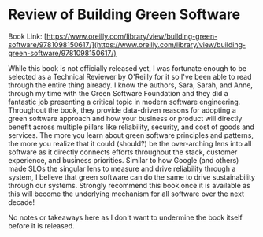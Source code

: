
# Review of Building Green Software 
Book Link: [https://www.oreilly.com/library/view/building-green-software/9781098150617/](https://www.oreilly.com/library/view/building-green-software/9781098150617/)

While this book is not officially released yet, I was fortunate enough to be selected as a Technical Reviewer by O'Reilly for it so I've been able to read through the entire thing already. I know the authors, Sara, Sarah, and Anne, through my time with the Green Software Foundation and they did a fantastic job presenting a critical topic in modern software engineering. Throughout the book, they provide data-driven reasons for adopting a green software approach and how your business or product will directly benefit across multiple pillars like reliability, security, and cost of goods and services. The more you learn about green software principles and patterns, the more you realize that it could (should?) be the over-arching lens into all software as it directly connects efforts throughout the stack, customer experience, and business priorities. Similar to how Google (and others) made SLOs the singular lens to measure and drive reliability through a system, I believe that green software can do the same to drive sustainability through our systems. Strongly recommend this book once it is available as this will become the underlying mechanism for all software over the next decade!

No notes or takeaways here as I don't want to undermine the book itself before it is released. 
